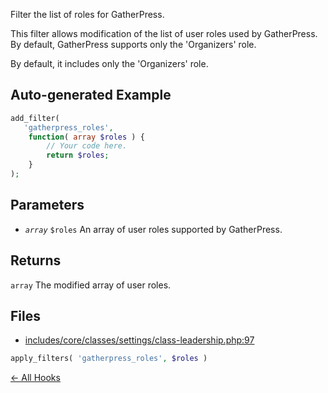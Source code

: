 
Filter the list of roles for GatherPress.

This filter allows modification of the list of user roles used by GatherPress.
By default, GatherPress supports only the 'Organizers' role.


By default, it includes only the 'Organizers' role.

## Auto-generated Example

```php
add_filter(
   'gatherpress_roles',
    function( array $roles ) {
        // Your code here.
        return $roles;
    }
);
```

## Parameters

- *`array`* `$roles` An array of user roles supported by GatherPress.

## Returns

`array` The modified array of user roles.

## Files

- [includes/core/classes/settings/class-leadership.php:97](https://github.com/carstingaxion/gatherpress_extract-wp-hooks_workflow-test/blob/main/includes/core/classes/settings/class-leadership.php#L97)
```php
apply_filters( 'gatherpress_roles', $roles )
```



[← All Hooks](Hooks)
